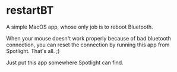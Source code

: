 # restartBT
A simple MacOS app, whose only job is to reboot Bluetooth.

When your mouse doesn't work properly because of bad bluetooth connection, you can reset the connection by running this app from Spotlight. That's all. ;) 

Just put this app somewhere Spotlight can find.

